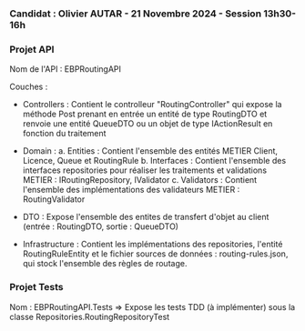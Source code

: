 ### Candidat : Olivier AUTAR - 21 Novembre 2024 - Session 13h30-16h

### Projet API

Nom de l'API : EBPRoutingAPI

Couches :

- Controllers : Contient le controlleur "RoutingController" qui expose la méthode Post prenant en entrée un entité de type RoutingDTO et renvoie une entité QueueDTO ou un objet de type IActionResult en fonction du traitement

- Domain :
  a. Entities : Contient l'ensemble des entités METIER Client, Licence, Queue et RoutingRule
  b. Interfaces : Contient l'ensemble des interfaces repositories pour réaliser les traitements et validations METIER : IRoutingRepository, IValidator
  c. Validators : Contient l'ensemble des implémentations des validateurs METIER : RoutingValidator

- DTO : Expose l'ensemble des entites de transfert d'objet au client (entrée : RoutingDTO, sortie : QueueDTO)

- Infrastructure : Contient les implémentations des repositories, l'entité RoutingRuleEntity et le fichier sources de données : routing-rules.json, qui stock l'ensemble des règles de routage.

### Projet Tests

Nom : EBPRoutingAPI.Tests
=> Expose les tests TDD (à implémenter) sous la classe Repositories.RoutingRepositoryTest
